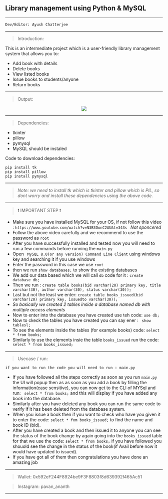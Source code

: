 ## Library management using Python & MySQL
-----------------------------------------------------------------------------------------------------------------------------------------------------------------------------------

```
Dev/Editor: Ayush Chatterjee
```
-----------------------------------------------------------------------------------------------------------------------------------------------------------------------------------

>Introduction:

This is an intermediate project which is a user-friendly library management system that allows you to:
- Add book with details
- Delete books
- View listed books
- Issue books to students/anyone
- Return books
-----------------------------------------------------------------------------------------------------------------------------------------------------------------------------------

> Output:

<center><img src = "https://user-images.githubusercontent.com/86551444/141800135-68801eeb-3dff-4808-b700-f1e0ce6758af.PNG"/></center>

-----------------------------------------------------------------------------------------------------------------------------------------------------------------------------------

>Dependencies:

- tkinter
- pillow
- pymysql
- MySQL should be instaled

Code to download dependencies:
```
pip install tk
pip install pillow
pip install pymysql
```
---------------------------------------------------------------------------------------------------------------------------------------------------------------------------------

>_Note: we need to install tk which is tkinter and pillow which is PIL, so dont worry and install these dependencies using the above code._

---------------------------------------------------------------------------------------------------------------------------------------------------------------------------------

>❗ IMPORTANT STEP ❗

- Make sure you have installed MySQL for your OS, if not follow this video : ```https://www.youtube.com/watch?v=N3B3OonC2AU&t=343s ``` *Not sponcered*
- Follow the above video carefully and we recommend to use the password as ```root``` 
- After you have successfully installed and tested now you will need to run a few commands before running the ```main.py```
- Open ``` MySQL 8.0(or any version) Command Line Client``` using windows key and searching it if you use windows
- Enter the password in this case we use ```root```
- then we run ```show databases;``` to show the existing databases
- We add our data based which we will call `db` code for it : ```create database db;```
- Then we run : ```create table books(bid varchar(20) primary key, title varchar(30), author varchar(30), status varchar(30));```
- Last but not the least we enter: ```create table books_issued(bid varchar(20) primary key, issuedto varchar(30));```
- *So basically we created 2 tables inside a database named db with multiple access elements*
- Now to enter into the database you have created use teh code: ```use db;```
- Now to ckeck the tables you have created you can say ener : ``` show tablesl;```
- To see the elements inside the tables (for example books) code: ```select * from books;```
- Similarly to use the elements insie the table ```books_issued``` run the code: ``` select * from books_issued;```

---------------------------------------------------------------------------------------------------------------------------------------------------------------------------------
 
 >Usecase / run:

```  
if you want to run the code you will need to run : main.py
```

- If you have followed all the steps correctly as soon as you run ```main.py``` the UI will popup then as as soon as you add a book by filling the information(case sensitive), you can now get to the CLI of MYSql and run: ``` select * from books;``` and this will display if you have added any book into the database.
- Similarly after you have deleted any book you can run the same code to verify if it has been deleted from the database system.
- When you issue a book then if you want to check who have you given it to enter the code: ```select * fom books_issued;``` to find the name and book ID (bid).
- After you have created a book and then issued it to anyone you can see the status of the book change by again going into the ```books_issued``` table for that we use the code: ```select * from books;``` if you have followed you shouold see the change in the status of the book(if Avail before now it would have updated to issued).
- If you have got all of them then congratulations you have done an amazing job

---------------------------------------------------------------------------------------------------------------------------------------------------------------------------------        
>Wallet: 0x592eF244F8924be9F3F8803f8d639392f465Ac51

>Instagram: pavan_ananth

--------------------------------------------------------------------------------------------------------------------------------------------------------------------------------





















